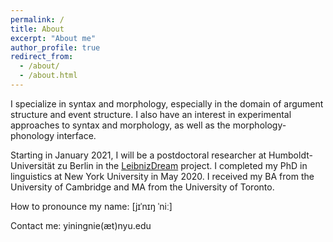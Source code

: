 ```yaml
---
permalink: /
title: About
excerpt: "About me"
author_profile: true
redirect_from: 
  - /about/
  - /about.html
---
```


<span style="font size:0.75em">
I specialize in syntax and morphology, especially in the domain of argument structure and event structure. I also have an interest in experimental approaches to syntax and morphology, as well as the morphology-phonology interface.

Starting in January 2021, I will be a postdoctoral researcher at Humboldt-Universität zu Berlin in the [LeibnizDream](https://leibnizdream.eu) project. I completed my PhD in linguistics at New York University in May 2020. I received my BA from the University of Cambridge and MA from the University of Toronto.

How to pronounce my name: [jɪˈnɪŋ ˈniː]<br/>

Contact me: yiningnie(æt)nyu.edu
</span>

